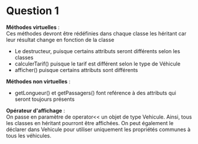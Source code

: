 # Question 1

**Méthodes virtuelles** :  
Ces méthodes devront être rédéfinies dans chaque classe les héritant car leur résultat change en fonction de la classe
 * Le destructeur, puisque certains attributs seront différents selon les classes
 * calculerTarif() puisque le tarif est différent selon le type de Véhicule
 * afficher() puisque certains attributs sont différents

**Méthodes non virtuelles** :  
 * getLongueur() et getPassagers() font reférence à des attributs qui seront toujours présents

**Opérateur d'affichage** :  
On passe en paramètre de operator<< un objet de type Vehicule. Ainsi, tous les classes en héritant pourront être affichées. On peut également le déclarer dans Vehicule pour utiliser uniquement les propriétés communes à tous les véhicules.


